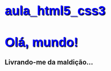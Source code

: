 # aula_html5_css3
<!DOCTYPE html>
<html lang="pt-br">

<head>
	<meta charset-"UTF-8">
	<title>Curso de HTML5</title>
	<style>
	h1 {
	font-family: Arial;
	font-size: 30pt;
	color: blue;
	text-shadow: 2px 2px 2px black;
	}
	</style>
	
</head>
<body>
	<h1>Olá, mundo!</h1>
	<h2>Livrando-me da maldição...</h2>
</body>


</html>
